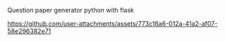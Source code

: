 Question paper generator python with flask


https://github.com/user-attachments/assets/773c16a6-012a-41a2-af07-58e296382e71



